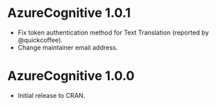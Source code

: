 # AzureCognitive 1.0.1

- Fix token authentication method for Text Translation (reported by @quickcoffee).
- Change maintainer email address.

# AzureCognitive 1.0.0

- Initial release to CRAN.
